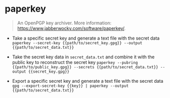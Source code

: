 # paperkey
> An OpenPGP key archiver.
> More information: <https://www.jabberwocky.com/software/paperkey/>.

- Take a specific secret key and generate a text file with the secret data
`paperkey --secret-key {{path/to/secret_key.gpg}} --output {{path/to/secret_data.txt}}`

- Take the secret key data in `secret_data.txt` and combine it with the public key to reconstruct the secret key
`paperkey --pubring {{path/to/public_key.gpg}} --secrets {{path/to/secret_data.txt}} --output {{secret_key.gpg}}`

- Export a specific secret key and generate a text file with the secret data
`gpg --export-secret-key {{key}} | paperkey --output {{path/to/secret_data.txt}}`
